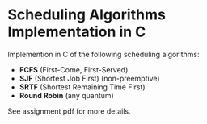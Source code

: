 # Scheduling Algorithms Implementation in C

Implemention in C of the following scheduling algorithms:

- **FCFS** (First-Come, First-Served)
- **SJF** (Shortest Job First) (non-preemptive)
- **SRTF** (Shortest Remaining Time First)
- **Round Robin** (any quantum)

See assignment pdf for more details.
